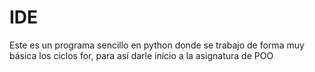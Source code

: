 # IDE
Este es un programa sencillo en python donde se trabajo de forma muy básica los ciclos for, para así darle inicio a la asignatura de POO
